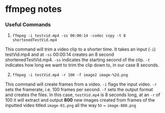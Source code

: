 # ffmpeg notes

### **Useful Commands**

1. `ffmpeg -i testvid.mp4 -ss 00:00:14 -codec copy -t 8 shortenedTestVid.mp4`

This command will trim a video clip to a shorter time. It takes an input (`-i`) testVid.mp4 and at `-ss` 00:00:14 creates an 8 second shortenedTestVid.mp4. `-ss` indicates the starting second of the clip. `-t` indicates how long we want to trim the clip down to, in our case 8 seconds.

2. `ffmpeg -i testVid.mp4 -r 100 -f image2 image-%2d.png`

This command will create frames from a video. `-i` flags the input video. `-r` sets the framerate, i.e. 100 frames per second. `-f` sets the output format and creates the files. In this case, `testVid.mp4` is 8 seconds long, at an `-r` of 100 it will extract and output **800** new images created from frames of the inputted video titled `image-01.png` all the way to ~ `image-800.png`

